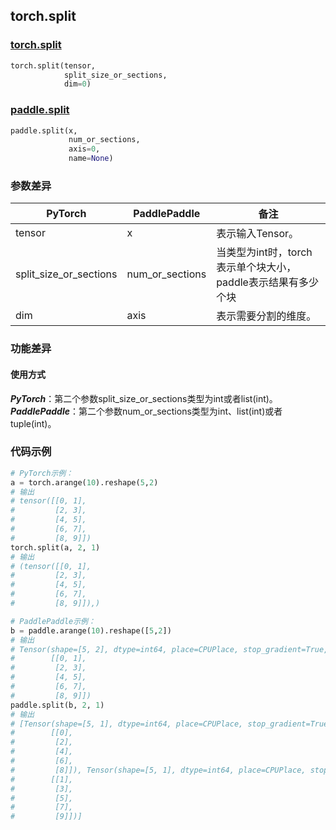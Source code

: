 ## torch.split
### [torch.split](https://pytorch.org/docs/stable/generated/torch.split.html?highlight=torch%20split#torch.split)

```python
torch.split(tensor,
            split_size_or_sections,
            dim=0)
```

### [paddle.split](https://www.paddlepaddle.org.cn/documentation/docs/zh/api/paddle/split_cn.html#split)

```python
paddle.split(x,
             num_or_sections,
             axis=0,
             name=None)
```

### 参数差异
| PyTorch       | PaddlePaddle | 备注                                                   |
| ------------- | ------------ | ------------------------------------------------------ |
| tensor        | x        | 表示输入Tensor。                                     |
| split_size_or_sections           | num_or_sections            | 当类型为int时，torch表示单个块大小，paddle表示结果有多少个块 |
| dim        | axis            | 表示需要分割的维度。                   |


### 功能差异

#### 使用方式
***PyTorch***：第二个参数split_size_or_sections类型为int或者list(int)。
***PaddlePaddle***：第二个参数num_or_sections类型为int、list(int)或者tuple(int)。


### 代码示例
``` python
# PyTorch示例：
a = torch.arange(10).reshape(5,2)
# 输出
# tensor([[0, 1],
#         [2, 3],
#         [4, 5],
#         [6, 7],
#         [8, 9]])
torch.split(a, 2, 1)
# 输出
# (tensor([[0, 1],
#         [2, 3],
#         [4, 5],
#         [6, 7],
#         [8, 9]]),)
```

``` python
# PaddlePaddle示例：
b = paddle.arange(10).reshape([5,2])
# 输出
# Tensor(shape=[5, 2], dtype=int64, place=CPUPlace, stop_gradient=True,
#        [[0, 1],
#         [2, 3],
#         [4, 5],
#         [6, 7],
#         [8, 9]])
paddle.split(b, 2, 1)
# 输出
# [Tensor(shape=[5, 1], dtype=int64, place=CPUPlace, stop_gradient=True,
#        [[0],
#         [2],
#         [4],
#         [6],
#         [8]]), Tensor(shape=[5, 1], dtype=int64, place=CPUPlace, stop_gradient=True,
#        [[1],
#         [3],
#         [5],
#         [7],
#         [9]])]
```
